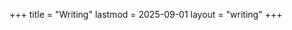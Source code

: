 +++
title = "Writing"
lastmod = 2025-09-01
layout = "writing"
+++

<!-- This page contains links to all of my long-form writing.
- [What I learned learning Rust](/posts/what-i-learned-learning-rust)
- [My first foray into performance benchmarking](/posts/my-first-foray-into-benchmarking)
- [Simple Observations about Asset Tokenization](/posts/simple-observations-tokenization)
- [Extracting BigQuery table schemas for use with an LLM](/posts/uni-schema-tool-demo)
- [A lightweight introduction to TEEs and how they're being used today](/posts/a-lightweight-introduction-to-TEEs)
- [Believe in Something Real](/posts/believe-in-something-real)
- [Disaggregating Decentralization](/posts/disaggregating-decentralization)
- [A Short Exploration of Solana MEV Data](/posts/solana-mev-exploration-one)
- [Four Takeaways from the Fourth NY Fed Conference on Fintech](/posts/four-takeaways-ny-fed-2023)
- [Tutorial: Use Flux to use generative AI more effectively](https://x.com/mud2monarch/status/1701239601321390181?s=20)
- [Exploration: Gas fees and validator payments on Ethereum](/posts/gas-fees-validator-payments-eth-one)
- [Visa's Strategic Opportunity to Win a World of Blockchain Payments](/posts/visa-opportunity-blockchain-payments)
- [A Comprehensive Explanation of SAB 121 and how it Prevents Safe Crypto Custody](/posts/comprehensive-explanation-sab-121)
- [Tutorial: How to learn anything in the world using generative AI](/posts/tutorial-learn-generative-ai)
- [New developments in crypto payments policy, Consensus 2023](/posts/new-developments-in-crypto-payments-policy)
- [First Principles of Interoperability: Lessons from traditional US payments systems](/2023/Zach-Wong-xHack-Presentation-pub.pdf). *Slides from a presentation from Jump Crypto's xHack hackathon.*
- [Notes from the 6/13/22 Omarova-Brooks Conversation at NCRC](/posts/omarova-brooks-conversation)
- [Cryptography to Cryptocurrency: Lessons on Privacy and Policy from Steven Levy’s “Crypto”](/posts/crypto-lessons-from-levy)
- [My Column in Bitcoin Magazine](/posts/bitcoin-magazine-column)
- [A Galaxy Far, Far Away: the Cryptonative's Guide to U.S. Financial Regulators](/posts/galaxy-far-far-away-regulators)
- [Comparing and contrasting PayPal balances with USDC from first principles](/posts/paypal-balances-usdc-comparison)
- [The Fed's CBDC Dilemma: Reactions to the CBDC Obsession](/posts/fed-cbdc-dilemma)
- [What happens to policy proposals anyways?](/posts/what-happens-to-policy-proposals) -->
